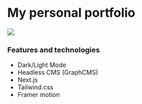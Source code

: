 # My personal portfolio

![](https://media.graphcms.com/DYhN8nB9RN21BfAFzPM9)

### Features and technologies

-   Dark/Light Mode
-   Headless CMS (GraphCMS)
-   Next.js
-   Tailwind.css
-   Framer motion
